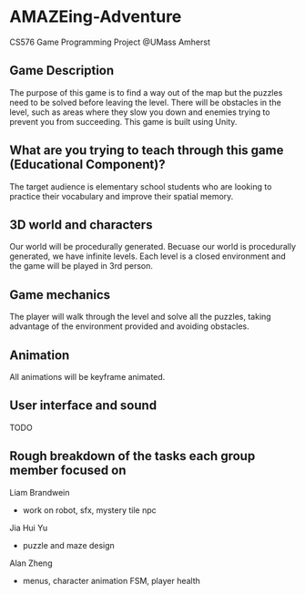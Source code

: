 # AMAZEing-Adventure
CS576 Game Programming Project @UMass Amherst


## Game Description
The purpose of this game is to find a way out of the map but the puzzles need
to be solved before leaving the level. There will be obstacles in the level, such as
areas where they slow you down and enemies trying to prevent you from succeeding. 
This game is built using Unity. 

## What are you trying to teach through this game (Educational Component)?
The target audience is elementary school students who are looking to practice their
vocabulary and improve their spatial memory. 

## 3D world and characters
Our world will be procedurally generated. Becuase our world is procedurally generated, 
we have infinite levels. Each level is a closed environment and the game will be played 
in 3rd person.

## Game mechanics
The player will walk through the level and solve all the puzzles, taking advantage of 
the environment provided and avoiding obstacles. 

## Animation
All animations will be keyframe animated.

## User interface and sound
TODO

## Rough breakdown of the tasks each group member focused on
Liam Brandwein
- work on robot, sfx, mystery tile npc

Jia Hui Yu
- puzzle and maze design
  
Alan Zheng
-  menus, character animation FSM, player health

